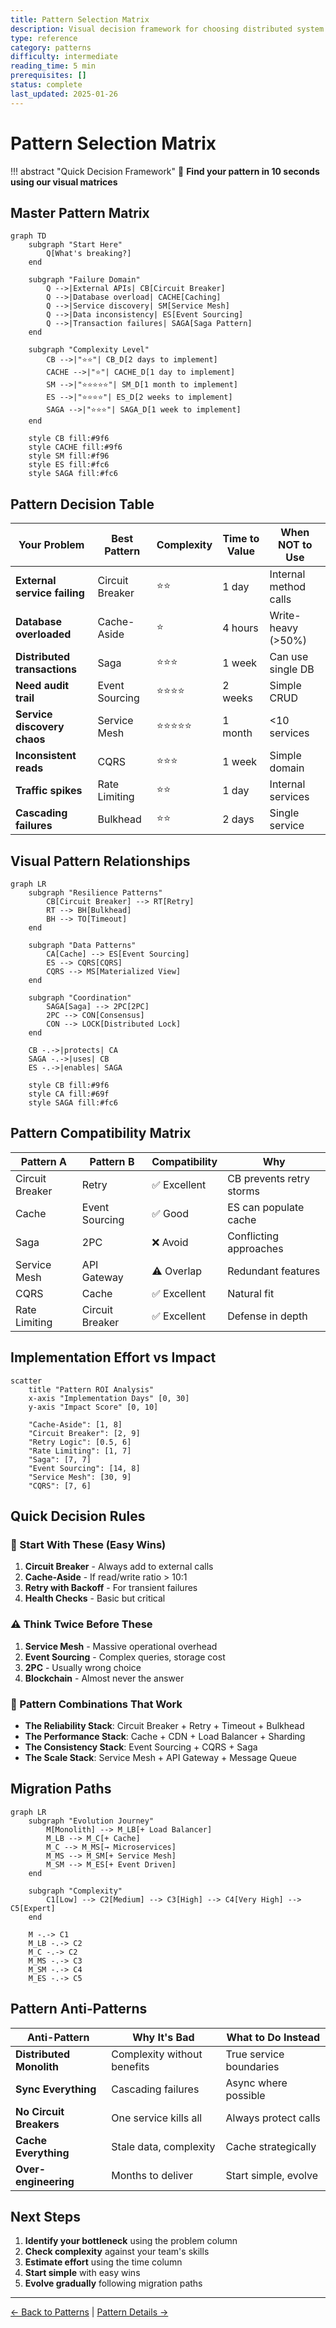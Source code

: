 ```yaml
---
title: Pattern Selection Matrix
description: Visual decision framework for choosing distributed system patterns
type: reference
category: patterns
difficulty: intermediate
reading_time: 5 min
prerequisites: []
status: complete
last_updated: 2025-01-26
---
```


# Pattern Selection Matrix

!!! abstract "Quick Decision Framework"
    🎯 **Find your pattern in 10 seconds using our visual matrices**

## Master Pattern Matrix

```mermaid
graph TD
    subgraph "Start Here"
        Q[What's breaking?]
    end
    
    subgraph "Failure Domain"
        Q -->|External APIs| CB[Circuit Breaker]
        Q -->|Database overload| CACHE[Caching]
        Q -->|Service discovery| SM[Service Mesh]
        Q -->|Data inconsistency| ES[Event Sourcing]
        Q -->|Transaction failures| SAGA[Saga Pattern]
    end
    
    subgraph "Complexity Level"
        CB -->|"⭐⭐"| CB_D[2 days to implement]
        CACHE -->|"⭐"| CACHE_D[1 day to implement]
        SM -->|"⭐⭐⭐⭐⭐"| SM_D[1 month to implement]
        ES -->|"⭐⭐⭐⭐"| ES_D[2 weeks to implement]
        SAGA -->|"⭐⭐⭐"| SAGA_D[1 week to implement]
    end
    
    style CB fill:#9f6
    style CACHE fill:#9f6
    style SM fill:#f96
    style ES fill:#fc6
    style SAGA fill:#fc6
```

## Pattern Decision Table

| Your Problem | Best Pattern | Complexity | Time to Value | When NOT to Use |
|--------------|--------------|------------|---------------|-----------------|
| **External service failing** | Circuit Breaker | ⭐⭐ | 1 day | Internal method calls |
| **Database overloaded** | Cache-Aside | ⭐ | 4 hours | Write-heavy (>50%) |
| **Distributed transactions** | Saga | ⭐⭐⭐ | 1 week | Can use single DB |
| **Need audit trail** | Event Sourcing | ⭐⭐⭐⭐ | 2 weeks | Simple CRUD |
| **Service discovery chaos** | Service Mesh | ⭐⭐⭐⭐⭐ | 1 month | <10 services |
| **Inconsistent reads** | CQRS | ⭐⭐⭐ | 1 week | Simple domain |
| **Traffic spikes** | Rate Limiting | ⭐⭐ | 1 day | Internal services |
| **Cascading failures** | Bulkhead | ⭐⭐ | 2 days | Single service |

## Visual Pattern Relationships

```mermaid
graph LR
    subgraph "Resilience Patterns"
        CB[Circuit Breaker] --> RT[Retry]
        RT --> BH[Bulkhead]
        BH --> TO[Timeout]
    end
    
    subgraph "Data Patterns"
        CA[Cache] --> ES[Event Sourcing]
        ES --> CQRS[CQRS]
        CQRS --> MS[Materialized View]
    end
    
    subgraph "Coordination"
        SAGA[Saga] --> 2PC[2PC]
        2PC --> CON[Consensus]
        CON --> LOCK[Distributed Lock]
    end
    
    CB -.->|protects| CA
    SAGA -.->|uses| CB
    ES -.->|enables| SAGA
    
    style CB fill:#9f6
    style CA fill:#69f
    style SAGA fill:#fc6
```

## Pattern Compatibility Matrix

| Pattern A | Pattern B | Compatibility | Why |
|-----------|-----------|---------------|-----|
| Circuit Breaker | Retry | ✅ Excellent | CB prevents retry storms |
| Cache | Event Sourcing | ✅ Good | ES can populate cache |
| Saga | 2PC | ❌ Avoid | Conflicting approaches |
| Service Mesh | API Gateway | ⚠️ Overlap | Redundant features |
| CQRS | Cache | ✅ Excellent | Natural fit |
| Rate Limiting | Circuit Breaker | ✅ Excellent | Defense in depth |

## Implementation Effort vs Impact

```mermaid
scatter
    title "Pattern ROI Analysis"
    x-axis "Implementation Days" [0, 30]
    y-axis "Impact Score" [0, 10]
    
    "Cache-Aside": [1, 8]
    "Circuit Breaker": [2, 9]
    "Retry Logic": [0.5, 6]
    "Rate Limiting": [1, 7]
    "Saga": [7, 7]
    "Event Sourcing": [14, 8]
    "Service Mesh": [30, 9]
    "CQRS": [7, 6]
```

## Quick Decision Rules

### 🚀 Start With These (Easy Wins)
1. **Circuit Breaker** - Always add to external calls
2. **Cache-Aside** - If read/write ratio > 10:1
3. **Retry with Backoff** - For transient failures
4. **Health Checks** - Basic but critical

### ⚠️ Think Twice Before These
1. **Service Mesh** - Massive operational overhead
2. **Event Sourcing** - Complex queries, storage cost
3. **2PC** - Usually wrong choice
4. **Blockchain** - Almost never the answer

### 🎯 Pattern Combinations That Work
- **The Reliability Stack**: Circuit Breaker + Retry + Timeout + Bulkhead
- **The Performance Stack**: Cache + CDN + Load Balancer + Sharding
- **The Consistency Stack**: Event Sourcing + CQRS + Saga
- **The Scale Stack**: Service Mesh + API Gateway + Message Queue

## Migration Paths

```mermaid
graph LR
    subgraph "Evolution Journey"
        M[Monolith] --> M_LB[+ Load Balancer]
        M_LB --> M_C[+ Cache]
        M_C --> M_MS[→ Microservices]
        M_MS --> M_SM[+ Service Mesh]
        M_SM --> M_ES[+ Event Driven]
    end
    
    subgraph "Complexity"
        C1[Low] --> C2[Medium] --> C3[High] --> C4[Very High] --> C5[Expert]
    end
    
    M -.-> C1
    M_LB -.-> C2
    M_C -.-> C2
    M_MS -.-> C3
    M_SM -.-> C4
    M_ES -.-> C5
```

## Pattern Anti-Patterns

| Anti-Pattern | Why It's Bad | What to Do Instead |
|--------------|--------------|-------------------|
| **Distributed Monolith** | Complexity without benefits | True service boundaries |
| **Sync Everything** | Cascading failures | Async where possible |
| **No Circuit Breakers** | One service kills all | Always protect calls |
| **Cache Everything** | Stale data, complexity | Cache strategically |
| **Over-engineering** | Months to deliver | Start simple, evolve |

## Next Steps

1. **Identify your bottleneck** using the problem column
2. **Check complexity** against your team's skills
3. **Estimate effort** using the time column
4. **Start simple** with easy wins
5. **Evolve gradually** following migration paths

---

[← Back to Patterns](/patterns/) | [Pattern Details →](/patterns/circuit-breaker/)